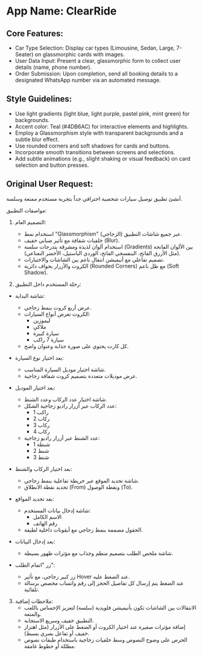 # **App Name**: ClearRide

## Core Features:

- Car Type Selection: Display car types (Limousine, Sedan, Large, 7-Seater) on glassmorphic cards with images.
- User Data Input: Present a clear, glassmorphic form to collect user details (name, phone number).
- Order Submission: Upon completion, send all booking details to a designated WhatsApp number via an automated message.

## Style Guidelines:

- Use light gradients (light blue, light purple, pastel pink, mint green) for backgrounds.
- Accent color: Teal (#4DB6AC) for interactive elements and highlights.
- Employ a Glassmorphism style with transparent backgrounds and a subtle blur effect.
- Use rounded corners and soft shadows for cards and buttons.
- Incorporate smooth transitions between screens and selections.
- Add subtle animations (e.g., slight shaking or visual feedback) on card selection and button presses.

## Original User Request:
أنشئ تطبيق توصيل سيارات شخصية احترافي جداً بتجربة مستخدم ممتعة وسلسة.

مواصفات التطبيق:

1. التصميم العام:
   - استخدام نمط "Glassmorphism" (الزجاجي) عبر جميع شاشات التطبيق.
   - خلفيات شفافة مع تأثير ضبابي خفيف (Blur).
   - استخدام ألوان لذيذة ومشرقة بتدرجات سلسة (Gradients) بين الألوان الفاتحة (مثل الأزرق الفاتح، البنفسجي الفاتح، الوردي الباستيل، الأخضر النعناعي).
   - تصميم تفاعلي مع أنيميشن انتقال ناعم بين الشاشات والاختيارات.
   - الكروت والأزرار بحواف دائرية (Rounded Corners) مع ظل ناعم (Soft Shadow).

2. رحلة المستخدم داخل التطبيق:

- شاشة البداية:
  - عرض أربع كروت بنمط زجاجي.
  - الكروت تعرض أنواع السيارات:
    - ليموزين
    - ملاكي
    - سيارة كبيرة
    - سيارة 7 راكب
  - كل كارت يحتوي على صورة جذابة وعنوان واضح.

- بعد اختيار نوع السيارة:
  - شاشة اختيار موديل السيارة المناسب.
  - عرض موديلات متعددة بتصميم كروت شفافة زجاجية.

- بعد اختيار الموديل:
  - شاشة اختيار عدد الركاب وعدد الشنط.
  - عدد الركاب عبر أزرار راديو زجاجية الشكل:
    - 1 راكب
    - 2 ركاب
    - 3 ركاب
    - 4 ركاب
  - عدد الشنط عبر أزرار راديو زجاجية:
    - 1 شنطة
    - 2 شنط
    - 3 شنط

- بعد اختيار الركاب والشنط:
  - شاشة تحديد الموقع عبر خريطة تفاعلية بنمط زجاجي.
  - تحديد نقطة الانطلاق (From) ونقطة الوصول (To).

- بعد تحديد المواقع:
  - شاشة إدخال بيانات المستخدم:
    - الاسم الكامل
    - رقم الهاتف
  - الحقول مصممة بنمط زجاجي مع أيقونات داخلية لطيفة.

- بعد إدخال البيانات:
  - شاشة ملخص الطلب بتصميم منظم وجذاب مع مؤثرات ظهور بسيطة.

- زر "اتمام الطلب":
  - زر كبير زجاجي، مع تأثير Hover عند الضغط عليه.
  - عند الضغط يتم إرسال كل تفاصيل الحجز إلى رقم واتساب مخصص برسالة تلقائية.

3. ملاحظات إضافية:
   - الانتقالات بين الشاشات تكون بأنيميشن فلويدية (سلسة) لتعزيز الإحساس باللعب والمتعة.
   - التطبيق خفيف وسريع الاستجابة.
   - إضافة مؤثرات صغيرة عند اختيار الكروت أو الضغط على الأزرار (مثل اهتزاز خفيف أو تفاعل بصري بسيط).
   - الحرص على وضوح النصوص وسط خلفيات زجاجية باستخدام طبقات نصوص مظللة أو خطوط غامقة.
  